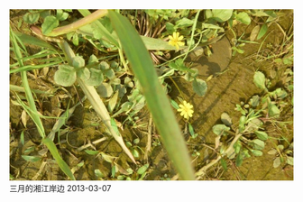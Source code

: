 <img src="../images/IMG_20130307110834_xiangjianghetan_March.jpg" alt="三月的湘江岸边"/>
 <br> 三月的湘江岸边 2013-03-07
